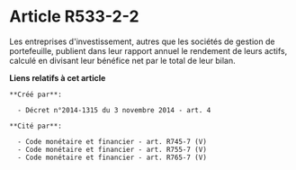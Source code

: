 # Article R533-2-2

Les entreprises d'investissement, autres que les sociétés de gestion de portefeuille, publient dans leur rapport annuel le
rendement de leurs actifs, calculé en divisant leur bénéfice net par le total de leur bilan.

**Liens relatifs à cet article**

	**Créé par**:

	  - Décret n°2014-1315 du 3 novembre 2014 - art. 4

	**Cité par**:

	  - Code monétaire et financier - art. R745-7 (V)
	  - Code monétaire et financier - art. R755-7 (V)
	  - Code monétaire et financier - art. R765-7 (V)
